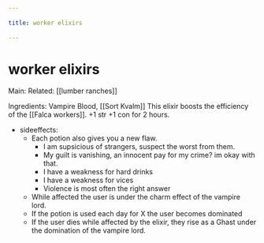 --- 
title: worker elixirs 
---
# worker elixirs
Main:
Related: [[lumber ranches]]

Ingredients: Vampire Blood, [[Sort Kvalm]]
This elixir boosts the efficiency of the [[Falca workers]]. +1 str +1 con for 2 hours.
- sideeffects: 
	- Each potion also gives you a new flaw.
		- I am supsicious of strangers, suspect the worst from them.
		- My guilt is vanishing, an innocent pay for my crime? im okay with that.
		- I have a weakness for hard drinks
		- I have a weakness for vices
		- Violence is most often the right answer
	- While affected the user is under the charm effect of the vampire lord.
	- If the potion is used each day for X the user becomes dominated 
	- If the user dies while affected by the elixir, they rise as a Ghast under the domination of the vampire lord.
	

